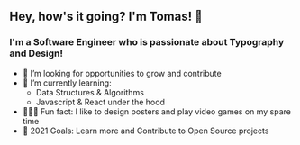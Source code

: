 ## Hey, how's it going? I'm Tomas! 👋

### I'm a Software Engineer who is passionate about Typography and Design!
- 🔎  I’m looking for opportunities to grow and contribute
- 🌱  I’m currently learning:
  - Data Structures & Algorithms
  - Javascript & React under the hood
- 🧑🏻‍💻  Fun fact: I like to design posters and play video games on my spare time
- 🥅  2021 Goals: Learn more and Contribute to Open Source projects

<!--
**tomrod10/tomrod10** is a ✨ _special_ ✨ repository because its `README.md` (this file) appears on your GitHub profile.

Here are some ideas to get you started:

- 🔭 I’m looking for opportunities to grow and contribute
- 🌱 I’m currently learning:
  - Javascript under the hood
  - React under the hood
  - Data Structures & Algorithms
- 👯 I’m looking to collaborate on ...
- ⚡ Fun fact: I'm fluent in English and Spanish
- 🔥 I'm currently learning Data Structure & Algorithms
- 🥅  2021 Goals: Learn more and

-->
